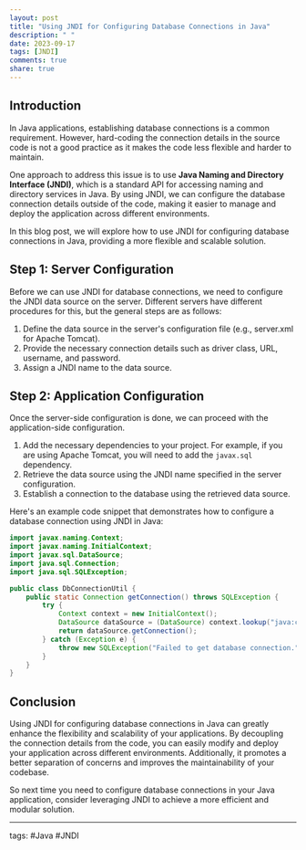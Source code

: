 ```yaml
---
layout: post
title: "Using JNDI for Configuring Database Connections in Java"
description: " "
date: 2023-09-17
tags: [JNDI]
comments: true
share: true
---
```


## Introduction

In Java applications, establishing database connections is a common requirement. However, hard-coding the connection details in the source code is not a good practice as it makes the code less flexible and harder to maintain. 

One approach to address this issue is to use **Java Naming and Directory Interface (JNDI)**, which is a standard API for accessing naming and directory services in Java. By using JNDI, we can configure the database connection details outside of the code, making it easier to manage and deploy the application across different environments.

In this blog post, we will explore how to use JNDI for configuring database connections in Java, providing a more flexible and scalable solution.

## Step 1: Server Configuration

Before we can use JNDI for database connections, we need to configure the JNDI data source on the server. Different servers have different procedures for this, but the general steps are as follows:

1. Define the data source in the server's configuration file (e.g., server.xml for Apache Tomcat).
2. Provide the necessary connection details such as driver class, URL, username, and password.
3. Assign a JNDI name to the data source.

## Step 2: Application Configuration

Once the server-side configuration is done, we can proceed with the application-side configuration. 

1. Add the necessary dependencies to your project. For example, if you are using Apache Tomcat, you will need to add the `javax.sql` dependency.
2. Retrieve the data source using the JNDI name specified in the server configuration.
3. Establish a connection to the database using the retrieved data source.

Here's an example code snippet that demonstrates how to configure a database connection using JNDI in Java:

```java
import javax.naming.Context;
import javax.naming.InitialContext;
import javax.sql.DataSource;
import java.sql.Connection;
import java.sql.SQLException;

public class DbConnectionUtil {
    public static Connection getConnection() throws SQLException {
        try {
            Context context = new InitialContext();
            DataSource dataSource = (DataSource) context.lookup("java:comp/env/jdbc/MyDataSource");
            return dataSource.getConnection();
        } catch (Exception e) {
            throw new SQLException("Failed to get database connection.", e);
        }
    }
}
```

## Conclusion

Using JNDI for configuring database connections in Java can greatly enhance the flexibility and scalability of your applications. By decoupling the connection details from the code, you can easily modify and deploy your application across different environments. Additionally, it promotes a better separation of concerns and improves the maintainability of your codebase.

So next time you need to configure database connections in your Java application, consider leveraging JNDI to achieve a more efficient and modular solution.

---
tags: #Java #JNDI